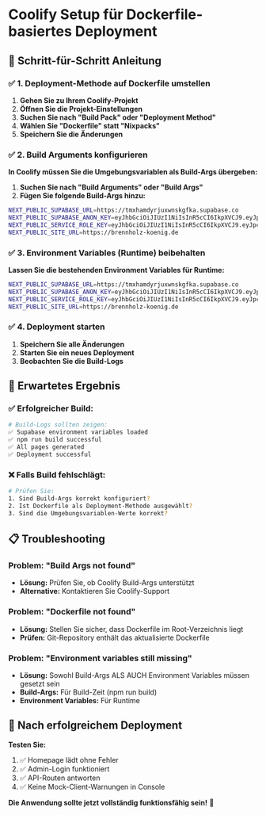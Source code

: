 # Coolify Setup für Dockerfile-basiertes Deployment

## 🚀 Schritt-für-Schritt Anleitung

### ✅ 1. Deployment-Methode auf Dockerfile umstellen

1. **Gehen Sie zu Ihrem Coolify-Projekt**
2. **Öffnen Sie die Projekt-Einstellungen**
3. **Suchen Sie nach "Build Pack" oder "Deployment Method"**
4. **Wählen Sie "Dockerfile" statt "Nixpacks"**
5. **Speichern Sie die Änderungen**

### ✅ 2. Build Arguments konfigurieren

**In Coolify müssen Sie die Umgebungsvariablen als Build-Args übergeben:**

1. **Suchen Sie nach "Build Arguments" oder "Build Args"**
2. **Fügen Sie folgende Build-Args hinzu:**

```bash
NEXT_PUBLIC_SUPABASE_URL=https://tmxhamdyrjuxwnskgfka.supabase.co
NEXT_PUBLIC_SUPABASE_ANON_KEY=eyJhbGciOiJIUzI1NiIsInR5cCI6IkpXVCJ9.eyJpc3MiOiJzdXBhYmFzZSIsInJlZiI6InRteGhhbWR5cmp1eHduc2tnZmthIiwicm9sZSI6ImFub24iLCJpYXQiOjE3NTQ5MTgyMjksImV4cCI6MjA3MDQ5NDIyOX0.Nj4plTbNMvPF1fqEXffWXnS6TBJUpHETM1JE6BK7odk
NEXT_PUBLIC_SERVICE_ROLE_KEY=eyJhbGciOiJIUzI1NiIsInR5cCI6IkpXVCJ9.eyJpc3MiOiJzdXBhYmFzZSIsInJlZiI6InRteGhhbWR5cmp1eHduc2tnZmthIiwicm9sZSI6InNlcnZpY2Vfcm9sZSIsImlhdCI6MTc1NDkxODIyOSwiZXhwIjoyMDcwNDk0MjI5fQ.FCMhRj9GPlXGsnZBfwLdCbFF79uTVDHTf-SOAnoP72Y
NEXT_PUBLIC_SITE_URL=https://brennholz-koenig.de
```

### ✅ 3. Environment Variables (Runtime) beibehalten

**Lassen Sie die bestehenden Environment Variables für Runtime:**

```bash
NEXT_PUBLIC_SUPABASE_URL=https://tmxhamdyrjuxwnskgfka.supabase.co
NEXT_PUBLIC_SUPABASE_ANON_KEY=eyJhbGciOiJIUzI1NiIsInR5cCI6IkpXVCJ9.eyJpc3MiOiJzdXBhYmFzZSIsInJlZiI6InRteGhhbWR5cmp1eHduc2tnZmthIiwicm9sZSI6ImFub24iLCJpYXQiOjE3NTQ5MTgyMjksImV4cCI6MjA3MDQ5NDIyOX0.Nj4plTbNMvPF1fqEXffWXnS6TBJUpHETM1JE6BK7odk
NEXT_PUBLIC_SERVICE_ROLE_KEY=eyJhbGciOiJIUzI1NiIsInR5cCI6IkpXVCJ9.eyJpc3MiOiJzdXBhYmFzZSIsInJlZiI6InRteGhhbWR5cmp1eHduc2tnZmthIiwicm9sZSI6InNlcnZpY2Vfcm9sZSIsImlhdCI6MTc1NDkxODIyOSwiZXhwIjoyMDcwNDk0MjI5fQ.FCMhRj9GPlXGsnZBfwLdCbFF79uTVDHTf-SOAnoP72Y
NEXT_PUBLIC_SITE_URL=https://brennholz-koenig.de
```

### ✅ 4. Deployment starten

1. **Speichern Sie alle Änderungen**
2. **Starten Sie ein neues Deployment**
3. **Beobachten Sie die Build-Logs**

## 🎯 Erwartetes Ergebnis

### ✅ Erfolgreicher Build:
```bash
# Build-Logs sollten zeigen:
✅ Supabase environment variables loaded
✅ npm run build successful
✅ All pages generated
✅ Deployment successful
```

### ❌ Falls Build fehlschlägt:
```bash
# Prüfen Sie:
1. Sind Build-Args korrekt konfiguriert?
2. Ist Dockerfile als Deployment-Methode ausgewählt?
3. Sind die Umgebungsvariablen-Werte korrekt?
```

## 📋 Troubleshooting

### Problem: "Build Args not found"
- **Lösung:** Prüfen Sie, ob Coolify Build-Args unterstützt
- **Alternative:** Kontaktieren Sie Coolify-Support

### Problem: "Dockerfile not found"
- **Lösung:** Stellen Sie sicher, dass Dockerfile im Root-Verzeichnis liegt
- **Prüfen:** Git-Repository enthält das aktualisierte Dockerfile

### Problem: "Environment variables still missing"
- **Lösung:** Sowohl Build-Args ALS AUCH Environment Variables müssen gesetzt sein
- **Build-Args:** Für Build-Zeit (npm run build)
- **Environment Variables:** Für Runtime

## 🚀 Nach erfolgreichem Deployment

**Testen Sie:**
1. ✅ Homepage lädt ohne Fehler
2. ✅ Admin-Login funktioniert
3. ✅ API-Routen antworten
4. ✅ Keine Mock-Client-Warnungen in Console

**Die Anwendung sollte jetzt vollständig funktionsfähig sein!** 🎉